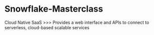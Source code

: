 # Snowflake-Masterclass
 Cloud Native SaaS >>> Provides a web interface and APIs to connect to serverless, cloud-based scalable services
